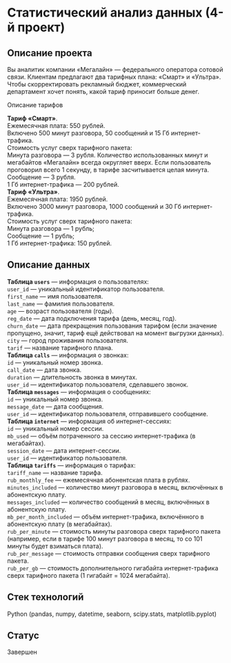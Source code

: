 # Статистический анализ данных (4-й проект)
## Описание проекта

Вы аналитик компании «Мегалайн» — федерального оператора сотовой связи. Клиентам предлагают два тарифных плана: «Смарт» и «Ультра». Чтобы скорректировать рекламный бюджет, коммерческий департамент хочет понять, какой тариф приносит больше денег.

Описание тарифов

**Тариф «Смарт»**.  
Ежемесячная плата: 550 рублей.  
Включено 500 минут разговора, 50 сообщений и 15 Гб интернет-трафика.  
Стоимость услуг сверх тарифного пакета:  
Минута разговора — 3 рубля. Количество использованных минут и мегабайтов «Мегалайн» всегда округляет вверх. Если пользователь проговорил всего 1 секунду, в тарифе засчитывается целая минута.  
Сообщение — 3 рубля.  
1 Гб интернет-трафика — 200 рублей.  
**Тариф «Ультра»**.  
Ежемесячная плата: 1950 рублей.  
Включено 3000 минут разговора, 1000 сообщений и 30 Гб интернет-трафика.  
Стоимость услуг сверх тарифного пакета:  
Минута разговора — 1 рубль;  
Сообщение — 1 рубль;  
1 Гб интернет-трафика: 150 рублей.  

## Описание данных

**Таблица `users`** — информация о пользователях:   
`user_id` — уникальный идентификатор пользователя.  
`first_name` — имя пользователя.  
`last_name` — фамилия пользователя.  
`age` — возраст пользователя (годы).  
`reg_date` — дата подключения тарифа (день, месяц, год).  
`churn_date` — дата прекращения пользования тарифом (если значение пропущено, значит, тариф ещё действовал на момент выгрузки данных).  
`city` — город проживания пользователя.  
`tarif` — название тарифного плана.  
**Таблица `calls`** — информация о звонках:  
`id` — уникальный номер звонка.  
`call_date` — дата звонка.  
`duration` — длительность звонка в минутах.  
`user_id` — идентификатор пользователя, сделавшего звонок.  
**Таблица `messages`** — информация о сообщениях:  
`id` — уникальный номер звонка.  
`message_date` — дата сообщения.  
`user_id` — идентификатор пользователя, отправившего сообщение.  
**Таблица `internet`** — информация об интернет-сессиях:  
`id` — уникальный номер сессии.  
`mb_used` — объём потраченного за сессию интернет-трафика (в мегабайтах).  
`session_date` — дата интернет-сессии.  
`user_id` — идентификатор пользователя.  
**Таблица `tariffs`** — информация о тарифах:  
`tariff_name` — название тарифа.  
`rub_monthly_fee` — ежемесячная абонентская плата в рублях.  
`minutes_included` — количество минут разговора в месяц, включённых в абонентскую плату.  
`messages_included` — количество сообщений в месяц, включённых в абонентскую плату.  
`mb_per_month_included` — объём интернет-трафика, включённого в абонентскую плату (в мегабайтах).  
`rub_per_minute` — стоимость минуты разговора сверх тарифного пакета (например, если в тарифе 100 минут разговора в месяц, то со 101 минуты будет взиматься плата).  
`rub_per_message` — стоимость отправки сообщения сверх тарифного пакета.  
`rub_per_gb` — стоимость дополнительного гигабайта интернет-трафика сверх тарифного пакета (1 гигабайт = 1024 мегабайта).  

## Стек технологий
Python (pandas, numpy, datetime, seaborn, scipy.stats, matplotlib.pyplot)

## Статус
Завершен
